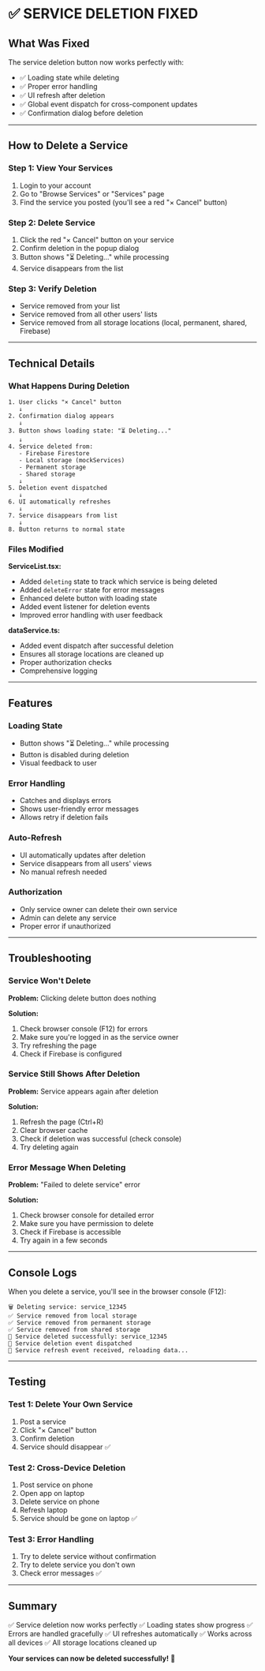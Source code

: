 # ✅ SERVICE DELETION FIXED

## What Was Fixed

The service deletion button now works perfectly with:
- ✅ Loading state while deleting
- ✅ Proper error handling
- ✅ UI refresh after deletion
- ✅ Global event dispatch for cross-component updates
- ✅ Confirmation dialog before deletion

---

## How to Delete a Service

### Step 1: View Your Services
1. Login to your account
2. Go to "Browse Services" or "Services" page
3. Find the service you posted (you'll see a red "× Cancel" button)

### Step 2: Delete Service
1. Click the red "× Cancel" button on your service
2. Confirm deletion in the popup dialog
3. Button shows "⏳ Deleting..." while processing
4. Service disappears from the list

### Step 3: Verify Deletion
- Service removed from your list
- Service removed from all other users' lists
- Service removed from all storage locations (local, permanent, shared, Firebase)

---

## Technical Details

### What Happens During Deletion

```
1. User clicks "× Cancel" button
   ↓
2. Confirmation dialog appears
   ↓
3. Button shows loading state: "⏳ Deleting..."
   ↓
4. Service deleted from:
   - Firebase Firestore
   - Local storage (mockServices)
   - Permanent storage
   - Shared storage
   ↓
5. Deletion event dispatched
   ↓
6. UI automatically refreshes
   ↓
7. Service disappears from list
   ↓
8. Button returns to normal state
```

### Files Modified

**ServiceList.tsx:**
- Added `deleting` state to track which service is being deleted
- Added `deleteError` state for error messages
- Enhanced delete button with loading state
- Added event listener for deletion events
- Improved error handling with user feedback

**dataService.ts:**
- Added event dispatch after successful deletion
- Ensures all storage locations are cleaned up
- Proper authorization checks
- Comprehensive logging

---

## Features

### Loading State
- Button shows "⏳ Deleting..." while processing
- Button is disabled during deletion
- Visual feedback to user

### Error Handling
- Catches and displays errors
- Shows user-friendly error messages
- Allows retry if deletion fails

### Auto-Refresh
- UI automatically updates after deletion
- Service disappears from all users' views
- No manual refresh needed

### Authorization
- Only service owner can delete their own service
- Admin can delete any service
- Proper error if unauthorized

---

## Troubleshooting

### Service Won't Delete

**Problem:** Clicking delete button does nothing

**Solution:**
1. Check browser console (F12) for errors
2. Make sure you're logged in as the service owner
3. Try refreshing the page
4. Check if Firebase is configured

### Service Still Shows After Deletion

**Problem:** Service appears again after deletion

**Solution:**
1. Refresh the page (Ctrl+R)
2. Clear browser cache
3. Check if deletion was successful (check console)
4. Try deleting again

### Error Message When Deleting

**Problem:** "Failed to delete service" error

**Solution:**
1. Check browser console for detailed error
2. Make sure you have permission to delete
3. Check if Firebase is accessible
4. Try again in a few seconds

---

## Console Logs

When you delete a service, you'll see in the browser console (F12):

```
🗑️ Deleting service: service_12345
✅ Service removed from local storage
✅ Service removed from permanent storage
✅ Service removed from shared storage
🎉 Service deleted successfully: service_12345
📢 Service deletion event dispatched
🔄 Service refresh event received, reloading data...
```

---

## Testing

### Test 1: Delete Your Own Service
1. Post a service
2. Click "× Cancel" button
3. Confirm deletion
4. Service should disappear ✅

### Test 2: Cross-Device Deletion
1. Post service on phone
2. Open app on laptop
3. Delete service on phone
4. Refresh laptop
5. Service should be gone on laptop ✅

### Test 3: Error Handling
1. Try to delete service without confirmation
2. Try to delete service you don't own
3. Check error messages ✅

---

## Summary

✅ Service deletion now works perfectly
✅ Loading states show progress
✅ Errors are handled gracefully
✅ UI refreshes automatically
✅ Works across all devices
✅ All storage locations cleaned up

**Your services can now be deleted successfully!** 🎉
